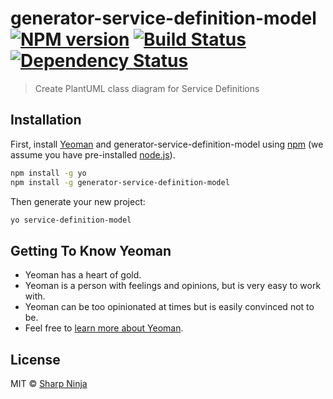 # generator-service-definition-model [![NPM version][npm-image]][npm-url] [![Build Status][travis-image]][travis-url] [![Dependency Status][daviddm-image]][daviddm-url]
> Create PlantUML class diagram for Service Definitions

## Installation

First, install [Yeoman](http://yeoman.io) and generator-service-definition-model using [npm](https://www.npmjs.com/) (we assume you have pre-installed [node.js](https://nodejs.org/)).

```bash
npm install -g yo
npm install -g generator-service-definition-model
```

Then generate your new project:

```bash
yo service-definition-model
```

## Getting To Know Yeoman

 * Yeoman has a heart of gold.
 * Yeoman is a person with feelings and opinions, but is very easy to work with.
 * Yeoman can be too opinionated at times but is easily convinced not to be.
 * Feel free to [learn more about Yeoman](http://yeoman.io/).

## License

MIT © [Sharp Ninja](https://github.com/sharpninja)


[npm-image]: https://badge.fury.io/js/generator-service-definition-model.svg
[npm-url]: https://npmjs.org/package/generator-service-definition-model
[travis-image]: https://travis-ci.com/gatewayprogrammingschool/generator-service-definition-model.svg?branch=master
[travis-url]: https://travis-ci.com/gatewayprogrammingschool/generator-service-definition-model
[daviddm-image]: https://david-dm.org/gatewayprogrammingschool/generator-service-definition-model.svg?theme=shields.io
[daviddm-url]: https://david-dm.org/gatewayprogrammingschool/generator-service-definition-model
